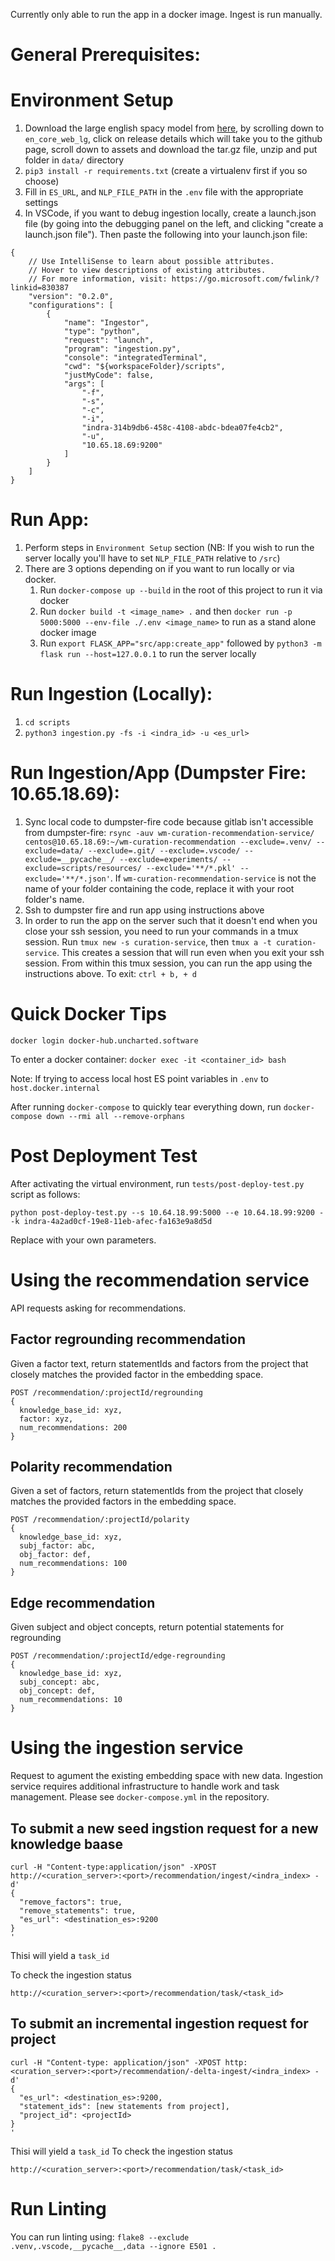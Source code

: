 Currently only able to run the app in a docker image. Ingest is run manually. 

# General Prerequisites:

# Environment Setup
1. Download the large english spacy model from [here](https://spacy.io/models/en), by scrolling down to `en_core_web_lg`, click on release details which will take you to the github page, scroll down to assets and download the tar.gz file, unzip and put folder in `data/` directory
2. `pip3 install -r requirements.txt` (create a virtualenv first if you so choose)
3. Fill in `ES_URL`, and `NLP_FILE_PATH` in the `.env` file with the appropriate settings
4. In VSCode, if you want to debug ingestion locally, create a launch.json file (by going into the debugging panel on the left, and clicking "create a launch.json file"). Then paste the following into your launch.json file:
```
{
    // Use IntelliSense to learn about possible attributes.
    // Hover to view descriptions of existing attributes.
    // For more information, visit: https://go.microsoft.com/fwlink/?linkid=830387
    "version": "0.2.0",
    "configurations": [
        {
            "name": "Ingestor",
            "type": "python",
            "request": "launch",
            "program": "ingestion.py",
            "console": "integratedTerminal",
            "cwd": "${workspaceFolder}/scripts",
            "justMyCode": false,
            "args": [
                "-f",
                "-s",
                "-c",
                "-i",
                "indra-314b9db6-458c-4108-abdc-bdea07fe4cb2",
                "-u",
                "10.65.18.69:9200"
            ]
        }
    ]
}
```

# Run App:
1. Perform steps in `Environment Setup` section (NB: If you wish to run the server locally you'll have to set `NLP_FILE_PATH` relative to `/src`)
2. There are 3 options depending on if you want to run locally or via docker.
    1. Run `docker-compose up --build` in the root of this project to run it via docker
    2. Run `docker build -t <image_name> .` and then `docker run -p 5000:5000 --env-file ./.env <image_name>` to run as a stand alone docker image
    3. Run `export FLASK_APP="src/app:create_app"` followed by `python3 -m flask run --host=127.0.0.1` to run the server locally

# Run Ingestion (Locally):
1. `cd scripts`
2. `python3 ingestion.py -fs -i <indra_id> -u <es_url>`

# Run Ingestion/App (Dumpster Fire: 10.65.18.69):
1. Sync local code to dumpster-fire code because gitlab isn't accessible from dumpster-fire: `rsync -auv wm-curation-recommendation-service/ centos@10.65.18.69:~/wm-curation-recommendation --exclude=.venv/ --exclude=data/ --exclude=.git/ --exclude=.vscode/ --exclude=__pycache__/ --exclude=experiments/ --exclude=scripts/resources/ --exclude='**/*.pkl' --exclude='**/*.json'`. If `wm-curation-recommendation-service` is not the name of your folder containing the code, replace it with your root folder's name.
2. Ssh to dumpster fire and run app using instructions above
3. In order to run the app on the server such that it doesn't end when you close your ssh session, you need to run your commands in a tmux session. Run `tmux new -s curation-service`, then `tmux a -t curation-service`. This creates a session that will run even when you exit your ssh session. From within this tmux session, you can run the app using the instructions above. To exit: `ctrl + b, + d`
# Quick Docker Tips

`docker login docker-hub.uncharted.software`

To enter a docker container: `docker exec -it <container_id> bash`

Note: If trying to access local host ES point variables in `.env` to `host.docker.internal`

After running `docker-compose` to quickly tear everything down, run `docker-compose down --rmi all --remove-orphans`

# Post Deployment Test

After activating the virtual environment, run `tests/post-deploy-test.py` script as follows:

`python post-deploy-test.py --s 10.64.18.99:5000 --e 10.64.18.99:9200 --k indra-4a2ad0cf-19e8-11eb-afec-fa163e9a8d5d `

Replace with your own parameters. 


# Using the recommendation service
API requests asking for recommendations.

## Factor regrounding recommendation
Given a factor text, return statementIds and factors from the project that closely matches the provided factor in the embedding space.

```
POST /recommendation/:projectId/regrounding
{
  knowledge_base_id: xyz,
  factor: xyz,
  num_recommendations: 200
}
```


## Polarity recommendation
Given a set of factors, return statementIds from the project that closely matches the provided factors in the embedding space.

```
POST /recommendation/:projectId/polarity
{
  knowledge_base_id: xyz,
  subj_factor: abc,
  obj_factor: def,
  num_recommendations: 100
}
```


## Edge recommendation
Given subject and object concepts, return potential statements for regrounding
```
POST /recommendation/:projectId/edge-regrounding
{
  knowledge_base_id: xyz,
  subj_concept: abc,
  obj_concept: def,
  num_recommendations: 10
}
```


# Using the ingestion service
Request to agument the existing embedding space with new data. Ingestion service requires additional infrastructure to handle work and task management. Please see `docker-compose.yml` in the repository.

## To submit a new seed ingstion request for a new knowledge baase

```
curl -H "Content-type:application/json" -XPOST http://<curation_server>:<port>/recommendation/ingest/<indra_index> -d'
{
  "remove_factors": true,
  "remove_statements": true,
  "es_url": <destination_es>:9200
}
'
```
Thisi will yield a `task_id`


To check the ingestion status
```
http://<curation_server>:<port>/recommendation/task/<task_id>
```

## To submit an incremental ingestion request for project

```
curl -H "Content-type: application/json" -XPOST http:<curation_server>:<port>/recommendation/-delta-ingest/<indra_index> -d'
{
  "es_url": <destination_es>:9200,
  "statement_ids": [new statements from project],
  "project_id": <projectId>
}
'
```

Thisi will yield a `task_id`
To check the ingestion status
```
http://<curation_server>:<port>/recommendation/task/<task_id>
```


# Run Linting
You can run linting using: `flake8 --exclude .venv,.vscode,__pycache__,data --ignore E501 .`
